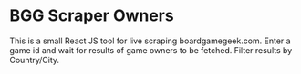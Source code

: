 # BGG Scraper Owners

This is a small React JS tool for live scraping boardgamegeek.com. Enter a game id and wait for results of game owners to be fetched. Filter results by Country/City.
